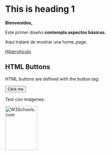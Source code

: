 <html lang="en">
<head>
  <meta charset="UTF-8">
  <title>Tarea Modulo 1 - MIT WEBPAGE GITHUB</title>
</head>
<body>
  <h1>This is heading 1</h1>
  <p><b>Bienvenidos,</b></p> 
  <p>Este primer diseño <b>contempla aspectos básicos</b>.</p> 
  <p>Aquí trataré de mostrar una home_page.</p> 
  <a href="https://www.google.com">Hipervínculo</a>
  <h2>HTML Buttons</h2>
  <p>HTML buttons are defined with the button tag:</p>
  <button>Click me</button>
  <p>Test con imágenes:</p>
  <img src="flag.jpg" alt="W3Schools.com" width="104" height="142">
</body>
</html>
